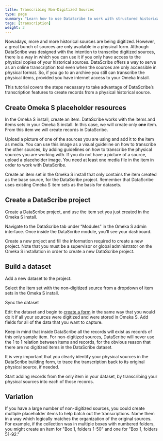 ```yaml
---
title: Transcribing Non-Digitized Sources
type: page
summary: "Learn how to use DataScribe to work with structured historical data which has not been digitized."
tags: [transcription]
weight: 3
---
```


Nowadays, more and more historical sources are being digitized. However, a great bunch of sources are only available in a physical form. Although DataScribe was designed with the intention to transcribe digitized sources, there is a way in which you can use it if you only have access to the physical copies of your historical sources. DataScribe offers a way to serve as an online transcription tool even when the sources are only accessible in physical format. So, if you go to an archive you still can transcribe the physical items, provided you have internet access to your Omeka Install.

This tutorial covers the steps necessary to take advantage of DataScribe’s transcription features to create records from a physical historical source.

## Create Omeka S placeholder resources

In the Omeka S install, create an item. DataScribe works with the items and items sets in your Omeka S install. In this case, we will create only **one** item. From this item we will create records in DataScribe.

Upload a picture of one of the sources you are using and add it to the item as media. You can use this image as a visual guideline on how to transcribe the other sources, by adding guidelines on how to transcribe the physical sources you are working with. If you do not have a picture of a source, upload a placeholder image. You need at least one media file in the item in order to work with DataScribe.

Create an item set in the Omeka S install that only contains the item created as the base source, for the DataScribe project. Remember that DataScribe uses existing Omeka S item sets as the basis for datasets.

## Create a DataScribe project

Create a DataScribe project, and use the item set you just created in the Omeka S install.

Navigate to the DataScribe tab under “Modules” in the Omeka S admin interface. Once inside the DataScribe module, you’ll see your dashboard.

Create a new project and fill the information required to create a new project. Note that you must be a supervisor or global administrator on the Omeka S installation in order to create a new DataScribe project.

## Build a dataset

Add a new dataset to the project.

Select the Item set with the non-digitized source from a dropdown of item sets in the Omeka S install.

Sync the dataset

Edit the dataset and begin to [create a form](/resources/tutorials/buildform) in the same way that you would do it if all your sources were digitized and were stored in Omeka S. Add fields for all of the data that you want to capture.

Keep in mind that inside DataScribe all the records will exist as records of this only sample item. For non-digitized sources, DataScribe will never use the 1 to 1 relation between items and records, for the obvious reason that there are no digitized items in the DataScribe dataset.

It is very important that you clearly identify your physical sources in the DataScribe building form, to trace the transcription back to its original physical source, if needed.

Start adding records from the only item in your dataset, by transcribing your physical sources into each of those records.

## Variation

If you have a large number of non-digitized sources, you could create multiple placeholder items to help batch out the transcriptions. Name them in a way which logically matches the organization of the original sources. For example, if the collection was in multiple boxes with numbered folders, you might create an item for "Box 1, folders 1-50" and one for "Box 1, folders 51-92."
